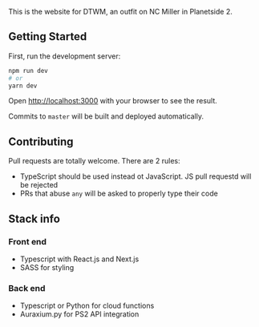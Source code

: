 This is the website for DTWM, an outfit on NC Miller in Planetside 2.

## Getting Started

First, run the development server:

```bash
npm run dev
# or
yarn dev
```

Open [http://localhost:3000](http://localhost:3000) with your browser to see the result.

Commits to `master` will be built and deployed automatically.

## Contributing
Pull requests are totally welcome. There are 2 rules:
- TypeScript should be used instead ot JavaScript. JS pull requestd will be rejected
- PRs that abuse `any` will be asked to properly type their code

## Stack info
### Front end
- Typescript with React.js and Next.js
- SASS for styling

### Back end 
- Typescript or Python for cloud functions
- Auraxium.py for PS2 API integration
